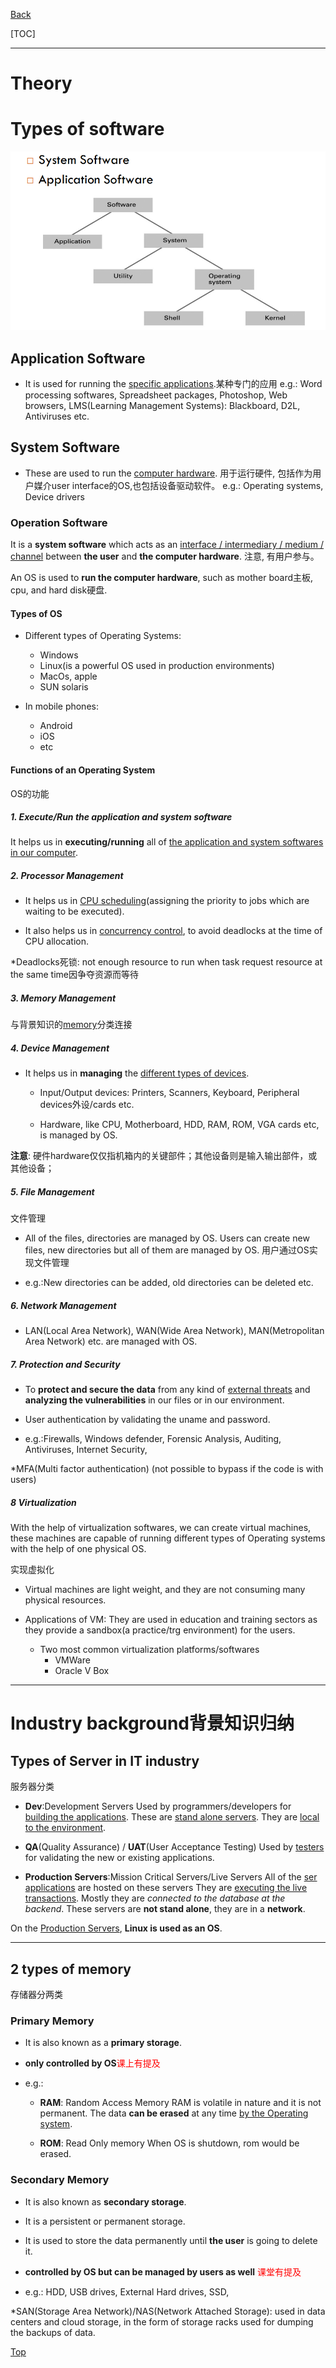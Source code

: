 [Back](/ITC-5101_Operating_Systems/index.md)

[TOC]

***

# Theory

# Types of software

![Types of software](/ITC-5101_Operating_Systems/pic/theory/pic_software.png)



## Application Software

- It is used for running the <u>specific applications</u>.某种专门的应用
    e.g.: Word processing softwares, Spreadsheet packages, Photoshop, Web browsers, LMS(Learning Management Systems): Blackboard, D2L, Antiviruses etc.

## System Software
- These are used to run the <u>computer hardware</u>. 
    用于运行硬件, 包括作为用户媒介user interface的OS,也包括设备驱动软件。
    e.g.: Operating systems, Device drivers

### Operation Software

It is a **system software** which acts as an <u>interface / intermediary / medium / channel</u> between **the user** and **the computer hardware**. 
注意, 有用户参与。

An OS is used to **run the computer hardware**, such as mother board主板, cpu, and hard disk硬盘.

#### Types of OS

- Different types of Operating Systems: 
    - Windows
    - Linux(is a powerful OS used in production environments) 
    - MacOs, apple
    - SUN solaris

- In mobile phones:
    - Android
    - iOS
    - etc

#### Functions of an Operating System
OS的功能

##### 1. Execute/Run the application and system software

It helps us in **executing/running** all of <u>the application and system softwares in our computer</u>.


##### 2. Processor Management

- It helps us in <u>CPU scheduling</u>(assigning the priority to jobs which are waiting to be executed). 

- It also helps us in <u>concurrency control</u>, to avoid deadlocks at the time of CPU allocation.

*Deadlocks死锁: not enough resource to run when task request resource at the same time因争夺资源而等待

##### 3. Memory Management

与背景知识的[memory](#2-types-of-memory)分类连接

##### 4. Device Management

- It helps us in **managing** the <u>different types of devices</u>.

    - Input/Output devices: Printers, Scanners, Keyboard, Peripheral devices外设/cards etc.

    - Hardware, like CPU, Motherboard, HDD, RAM, ROM, VGA cards etc, is managed by OS.

**注意**: 硬件hardware仅仅指机箱内的关键部件；其他设备则是输入输出部件，或其他设备；

##### 5. File Management

文件管理

- All of the files, directories are managed by OS.
    Users can create new files, new directories but all of them are managed by OS.
    用户通过OS实现文件管理

- e.g.:New directories can be added, old directories can be deleted etc.

##### 6. Network Management

- LAN(Local Area Network), WAN(Wide Area Network), MAN(Metropolitan Area Network) etc. are managed with
OS.

##### 7. Protection and Security

- To **protect and secure the data** from any kind of <u>external threats</u> and **analyzing the vulnerabilities** in our files or in our environment.

- User authentication by validating the uname and password. 

- e.g.:Firewalls, Windows defender, Forensic Analysis, Auditing, Antiviruses, Internet Security, 

*MFA(Multi factor authentication) (not possible to bypass if the code is with users)

##### 8 Virtualization

With the help of virtualization softwares, we can create virtual machines, these machines are capable of running different types of Operating systems with the help of one physical OS. 

实现虚拟化

- Virtual machines are light weight, and they are not consuming many physical resources.

- Applications of VM: They are used in education and training sectors as they provide a sandbox(a practice/trg environment) for the users.

    - Two most common virtualization platforms/softwares
        - VMWare
        - Oracle V Box

***

# Industry background背景知识归纳

## Types of Server in IT industry

服务器分类

- **Dev**:Development Servers
    Used by programmers/developers for <u>building the applications</u>.
    These are <u>stand alone servers</u>. 
	They are <u>local to the environment</u>. 
&emsp;

- **QA**(Quality Assurance) / **UAT**(User Acceptance Testing)
	Used by <u>testers</u> for validating the new or existing applications. 
&emsp;

- **Production Servers**:Mission Critical Servers/Live Servers
	All of the <u>ser applications</u> are hosted on these servers
    They are <u>executing the live transactions</u>. 
	Mostly they are *connected to the database at the backend*. 
    These servers are **not stand alone**, they are in a **network**.
	
On the <u>Production Servers</u>, **Linux is used as an OS**.

***

## 2 types of memory

存储器分两类

### Primary Memory

- It is also known as a **primary storage**. 

- **only controlled by OS**<font color=red>课上有提及</font>
    
- e.g.:
    - **RAM**: Random Access Memory
    RAM is volatile in nature and it is not permanent. 
    The data **can be erased** at any time <u>by the Operating system</u>.
    
    - **ROM**: Read Only memory
    When OS is shutdown, rom would be erased.


### Secondary Memory

- It is also known as **secondary storage**. 

- It is a persistent or permanent storage. 

- It is used to store the data permanently until **the user** is going to delete it.

- **controlled by OS but can be managed by users as well**&nbsp;<font color='red'>课堂有提及</font>

- e.g.: HDD, USB drives, External Hard drives, SSD, 

*SAN(Storage Area Network)/NAS(Network Attached Storage): used in data centers and cloud storage, in the form of storage racks used for dumping the backups of data. 






[Top](#theory)
